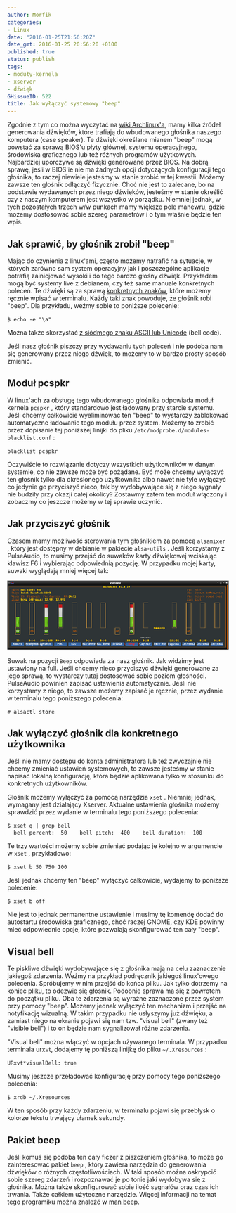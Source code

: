 ```yaml
---
author: Morfik
categories:
- Linux
date: "2016-01-25T21:56:20Z"
date_gmt: 2016-01-25 20:56:20 +0100
published: true
status: publish
tags:
- moduły-kernela
- xserver
- dźwięk
GHissueID: 522
title: Jak wyłączyć systemowy "beep"
---
```


Zgodnie z tym co można wyczytać na [wiki
Archlinux'a](https://wiki.archlinux.org/index.php/Disable_PC_speaker_beep), mamy kilka źródeł
generowania dźwięków, które trafiają do wbudowanego głośnika naszego komputera (case speaker). Te
dźwięki określane mianem "beep" mogą powstać za sprawą BIOS'u płyty głównej, systemu operacyjnego,
środowiska graficznego lub też różnych programów użytkowych. Najbardziej uporczywe są dźwięki
generowane przez BIOS. Na dobrą sprawę, jeśli w BIOS'ie nie ma żadnych opcji dotyczących
konfiguracji tego głośnika, to raczej niewiele jesteśmy w stanie zrobić w tej kwestii. Możemy zawsze
ten głośnik odłączyć fizycznie. Choć nie jest to zalecane, bo na podstawie wydawanych przez niego
dźwięków, jesteśmy w stanie określić czy z naszym komputerem jest wszystko w porządku. Niemniej
jednak, w tych pozostałych trzech w/w punkach mamy większe pole manewru, gdzie możemy dostosować
sobie szereg parametrów i o tym właśnie będzie ten wpis.

<!--more-->
## Jak sprawić, by głośnik zrobił "beep"

Mając do czynienia z linux'ami, często możemy natrafić na sytuacje, w których zarówno sam system
operacyjny jak i poszczególne aplikacje potrafią zainicjować wysoki i do tego bardzo głośny dźwięk.
Przykładem mogą być systemy live z debianem, czy też same manuale konkretnych poleceń. Te dźwięki są
za sprawą [konkretnych
znaków](https://unix.stackexchange.com/questions/1974/how-do-i-make-my-pc-speaker-beep), które
możemy ręcznie wpisać w terminalu. Każdy taki znak powoduje, że głośnik robi "beep". Dla przykładu,
weźmy sobie to poniższe polecenie:

    $ echo -e "\a"

Można także skorzystać [z siódmego znaku ASCII lub
Unicode](https://en.wikipedia.org/wiki/Bell_character) (bell code).

Jeśli nasz głośnik piszczy przy wydawaniu tych poleceń i nie podoba nam się generowany przez niego
dźwięk, to możemy to w bardzo prosty sposób zmienić.

## Moduł pcspkr

W linux'ach za obsługę tego wbudowanego głośnika odpowiada moduł kernela `pcspkr` , który
standardowo jest ładowany przy starcie systemu. Jeśli chcemy całkowicie wyeliminować ten "beep" to
wystarczy zablokować automatyczne ładowanie tego modułu przez system. Możemy to zrobić przez
dopisanie tej poniższej linijki do pliku `/etc/modprobe.d/modules-blacklist.conf` :

    blacklist pcspkr

Oczywiście to rozwiązanie dotyczy wszystkich użytkowników w danym systemie, co nie zawsze może być
pożądane. Być może chcemy wyłączyć ten głośnik tylko dla określonego użytkownika albo nawet nie tyle
wyłączyć co jedynie go przyciszyć nieco, tak by wydobywające się z niego sygnały nie budziły przy
okazji całej okolicy? Zostawmy zatem ten moduł włączony i zobaczmy co jeszcze możemy w tej sprawie
uczynić.

## Jak przyciszyć głośnik

Czasem mamy możliwość sterowania tym głośnikiem za pomocą `alsamixer` , który jest dostępny w
debianie w pakiecie `alsa-utils` . Jeśli korzystamy z PulseAudio, to musimy przejść do suwaków karty
dźwiękowej wciskając klawisz F6 i wybierając odpowiednią pozycję. W przypadku mojej karty, suwaki
wyglądają mniej więcej tak:

![glosnik-beep-alsamixer](/img/2016/01/1.glosnik-beep-alsamixer.png#huge)

Suwak na pozycji `Beep` odpowiada za nasz głośnik. Jak widzimy jest ustawiony na full. Jeśli chcemy
nieco przyciszyć dźwięki generowane za jego sprawą, to wystarczy tutaj dostosować sobie poziom
głośności. PulseAudio powinien zapisać ustawienia automatycznie. Jeśli nie korzystamy z niego, to
zawsze możemy zapisać je ręcznie, przez wydanie w terminalu tego poniższego polecenia:

    # alsactl store

## Jak wyłączyć głośnik dla konkretnego użytkownika

Jeśli nie mamy dostępu do konta administratora lub też zwyczajnie nie chcemy zmieniać ustawień
systemowych, to zawsze jesteśmy w stanie napisać lokalną konfigurację, która będzie aplikowana tylko
w stosunku do konkretnych użytkowników.

Głośnik możemy wyłączyć za pomocą narzędzia `xset` . Niemniej jednak, wymagany jest działający
Xserver. Aktualne ustawienia głośnika możemy sprawdzić przez wydanie w terminalu tego poniższego
polecenia:

    $ xset q | grep bell
      bell percent:  50    bell pitch:  400    bell duration:  100

Te trzy wartości możemy sobie zmieniać podając je kolejno w argumencie w `xset` , przykładowo:

    $ xset b 50 750 100

Jeśli jednak chcemy ten "beep" wyłączyć całkowicie, wydajemy to poniższe polecenie:

    $ xset b off

Nie jest to jednak permanentne ustawienie i musimy tę komendę dodać do autostartu środowiska
graficznego, choć raczej GNOME, czy KDE powinny mieć odpowiednie opcje, które pozwalają
skonfigurować ten cały "beep".

## Visual bell

Te piskliwe dźwięki wydobywające się z głośnika mają na celu zaznaczenie jakiegoś zdarzenia. Weźmy
na przykład podręcznik jakiegoś linux'owego polecenia. Spróbujemy w nim przejść do końca pliku. Jak
tylko dotrzemy na koniec pliku, to odezwie się głośnik. Podobnie sprawa ma się z powrotem do
początku pliku. Oba te zdarzenia są wyraźne zaznaczone przez system przy pomocy "beep". Możemy
jednak wyłączyć ten mechanizm i przejść na notyfikację wizualną. W takim przypadku nie usłyszymy już
dźwięku, a zamiast niego na ekranie pojawi się nam tzw. "visual bell" (zwany też "visible bell") i
to on będzie nam sygnalizował różne zdarzenia.

"Visual bell" można włączyć w opcjach używanego terminala. W przypadku terminala urxvt, dodajemy tę
poniższą linijkę do pliku `~/.Xresources` :

    URxvt*visualBell: true

Musimy jeszcze przeładować konfigurację przy pomocy tego poniższego polecenia:

    $ xrdb ~/.Xresources

W ten sposób przy każdy zdarzeniu, w terminalu pojawi się przebłysk o kolorze tekstu trwający ułamek
sekundy.

## Pakiet beep

Jeśli komuś się podoba ten cały ficzer z piszczeniem głośnika, to może go zainteresować pakiet
`beep` , który zawiera narzędzia do generowania dźwięków o różnych częstotliwościach. W taki sposób
można oskrypcić sobie szereg zdarzeń i rozpoznawać je po tonie jaki wydobywa się z głośnika. Można
także skonfigurować sobie ilość sygnałów oraz czas ich trwania. Także całkiem użyteczne narzędzie.
Więcej informacji na temat tego programiku można znaleźć w [man
beep](http://manpages.ubuntu.com/manpages/wily/en/man1/beep.1.html).
